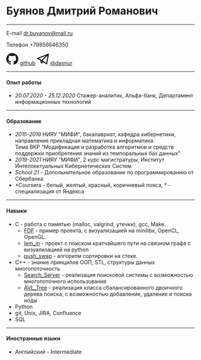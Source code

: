 Буянов Дмитрий Романович
==========
-----------
E-mail dr.buyanov@mail.ru  

Телефон +79856646350 
  
![](logo.png) [github](https://github.com/Dasnur)
![](tglogo.png) [@dasnur](https://t.me/dasnur)

---------------------------------

#### Опыт работы

+ *20.07.2020 - 25.12.2020* Стажер-аналитик, Альфа-банк, Департамент информационных технологий
---------

#### Образование  

+ *2015-2019* НИЯУ "МИФИ", бакалавриат, кафедра кибернетики,  
направление прикладная математика и информатика. <br/> Тема ВКР "Модификация и разработка алгоритмов и средств поддержки приобретения знаний из темпоральных баз данных"
+ *2019-2021* НИЯУ "МИФИ", 2 курс магистратуры, Институт Интеллектуальных Кибернетических Систем
+ *School 21* - Допольнительное образование по программированию от Сбербанка
+ *Сoursera - белый, желтый, красный, коричневый пояса, * - специализация от Яндекса

--------
#### Навыки

+ C - работа с памятью (malloc, valgrind, утечки), gcc, Make. 
    + [FDF](https://github.com/Dasnur/FDF) - пример проекта, с визуализацией на minilibx, OpenCL, OpenGL.
    + [lem_in](https://github.com/Dasnur/len_in) - проект с поиском кратчайшего пути на связном графе с визуализацией на python
    + [push_swap](https://github.com/Dasnur/push_swap) - алгоритм сортировки на стеке.
+ C++ - знание принципов ООП, STL, структуры данных многопоточность 
    + [Search_Server](https://github.com/Dasnur/Red_Belt_final) - реализация поисковой системы с возможностью многопоточного использования
    + [AVL_Tree](https://github.com/Dasnur/AVL_Tree) - реализация класса сбалансированного двоичного дерева поиска, с возможностью добавление, удаление и поиска ноды
+ Python
+ git, Unix, JIRA, Confluence
+ SQL
------

#### Иностранные языки

+ Английский - Intermediate
